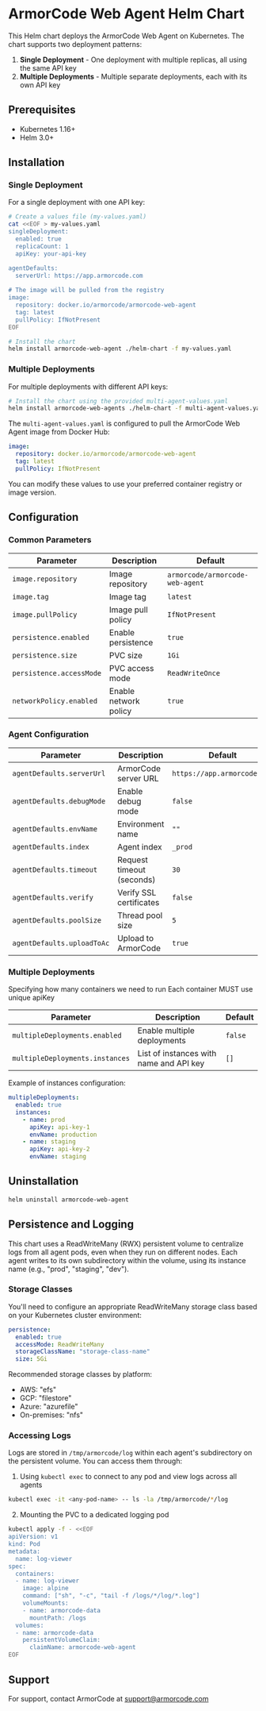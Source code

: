 # ArmorCode Web Agent Helm Chart

This Helm chart deploys the ArmorCode Web Agent on Kubernetes. The chart supports two deployment patterns:

1. **Single Deployment** - One deployment with multiple replicas, all using the same API key
2. **Multiple Deployments** - Multiple separate deployments, each with its own API key

## Prerequisites

- Kubernetes 1.16+
- Helm 3.0+

## Installation

### Single Deployment

For a single deployment with one API key:

```bash
# Create a values file (my-values.yaml)
cat <<EOF > my-values.yaml
singleDeployment:
  enabled: true
  replicaCount: 1
  apiKey: your-api-key

agentDefaults:
  serverUrl: https://app.armorcode.com
  
# The image will be pulled from the registry
image:
  repository: docker.io/armorcode/armorcode-web-agent
  tag: latest
  pullPolicy: IfNotPresent
EOF

# Install the chart
helm install armorcode-web-agent ./helm-chart -f my-values.yaml
```

### Multiple Deployments

For multiple deployments with different API keys:

```bash
# Install the chart using the provided multi-agent-values.yaml
helm install armorcode-web-agents ./helm-chart -f multi-agent-values.yaml
```

The `multi-agent-values.yaml` is configured to pull the ArmorCode Web Agent image from Docker Hub:

```yaml
image:
  repository: docker.io/armorcode/armorcode-web-agent
  tag: latest
  pullPolicy: IfNotPresent
```

You can modify these values to use your preferred container registry or image version.

## Configuration

### Common Parameters

| Parameter | Description | Default |
|-----------|-------------|---------|
| `image.repository` | Image repository | `armorcode/armorcode-web-agent` |
| `image.tag` | Image tag | `latest` |
| `image.pullPolicy` | Image pull policy | `IfNotPresent` |
| `persistence.enabled` | Enable persistence | `true` |
| `persistence.size` | PVC size | `1Gi` |
| `persistence.accessMode` | PVC access mode | `ReadWriteOnce` |
| `networkPolicy.enabled` | Enable network policy | `true` |

### Agent Configuration

| Parameter | Description | Default |
|-----------|-------------|---------|
| `agentDefaults.serverUrl` | ArmorCode server URL | `https://app.armorcode.com` |
| `agentDefaults.debugMode` | Enable debug mode | `false` |
| `agentDefaults.envName` | Environment name | `""` |
| `agentDefaults.index` | Agent index | `_prod` |
| `agentDefaults.timeout` | Request timeout (seconds) | `30` |
| `agentDefaults.verify` | Verify SSL certificates | `false` |
| `agentDefaults.poolSize` | Thread pool size | `5` |
| `agentDefaults.uploadToAc` | Upload to ArmorCode | `true` |


### Multiple Deployments
Specifying how many containers we need to run
Each container MUST use unique apiKey

| Parameter | Description | Default |
|-----------|-------------|---------|
| `multipleDeployments.enabled` | Enable multiple deployments | `false` |
| `multipleDeployments.instances` | List of instances with name and API key | `[]` |

Example of instances configuration:

```yaml
multipleDeployments:
  enabled: true
  instances:
    - name: prod
      apiKey: api-key-1
      envName: production
    - name: staging
      apiKey: api-key-2
      envName: staging
```

## Uninstallation

```bash
helm uninstall armorcode-web-agent
```

## Persistence and Logging

This chart uses a ReadWriteMany (RWX) persistent volume to centralize logs from all agent pods, even when they run on different nodes. Each agent writes to its own subdirectory within the volume, using its instance name (e.g., "prod", "staging", "dev").

### Storage Classes

You'll need to configure an appropriate ReadWriteMany storage class based on your Kubernetes cluster environment:

```yaml
persistence:
  enabled: true
  accessMode: ReadWriteMany
  storageClassName: "storage-class-name"
  size: 5Gi
```

Recommended storage classes by platform:
- AWS: "efs"
- GCP: "filestore" 
- Azure: "azurefile"
- On-premises: "nfs"

### Accessing Logs

Logs are stored in `/tmp/armorcode/log` within each agent's subdirectory on the persistent volume. You can access them through:

1. Using `kubectl exec` to connect to any pod and view logs across all agents
```bash
kubectl exec -it <any-pod-name> -- ls -la /tmp/armorcode/*/log
```

2. Mounting the PVC to a dedicated logging pod
```bash
kubectl apply -f - <<EOF
apiVersion: v1
kind: Pod
metadata:
  name: log-viewer
spec:
  containers:
  - name: log-viewer
    image: alpine
    command: ["sh", "-c", "tail -f /logs/*/log/*.log"]
    volumeMounts:
    - name: armorcode-data
      mountPath: /logs
  volumes:
  - name: armorcode-data
    persistentVolumeClaim:
      claimName: armorcode-web-agent
EOF
```

## Support

For support, contact ArmorCode at support@armorcode.com
